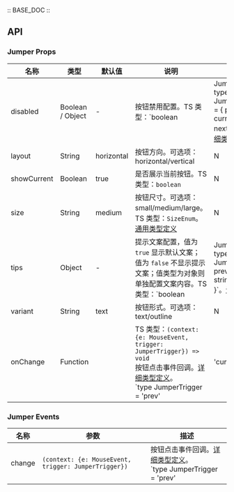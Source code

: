 :: BASE_DOC ::

## API

### Jumper Props

名称 | 类型 | 默认值 | 说明 | 必传
-- | -- | -- | -- | --
disabled | Boolean / Object | - | 按钮禁用配置。TS 类型：`boolean | JumperDisabledConfig` `type JumperDisabledConfig = { prev?: boolean; current?: boolean; next?: boolean; }`。[详细类型定义](https://github.com/Tencent/tdesign-vue/tree/develop/src/jumper/type.ts) | N
layout | String | horizontal | 按钮方向。可选项：horizontal/vertical | N
showCurrent | Boolean | true | 是否展示当前按钮。TS 类型：`boolean` | N
size | String | medium | 按钮尺寸。可选项：small/medium/large。TS 类型：`SizeEnum`。[通用类型定义](https://github.com/Tencent/tdesign-vue/blob/develop/src/common.ts) | N
tips | Object | - | 提示文案配置，值为 `true` 显示默认文案；值为 `false` 不显示提示文案；值类型为对象则单独配置文案内容。TS 类型：`boolean | JumperTipsConfig` `type JumperTipsConfig = { prev?: string; current?: string; next?: string; }`。[详细类型定义](https://github.com/Tencent/tdesign-vue/tree/develop/src/jumper/type.ts) | N
variant | String | text | 按钮形式。可选项：text/outline | N
onChange | Function |  | TS 类型：`(context: {e: MouseEvent, trigger: JumperTrigger}) => void`<br/>按钮点击事件回调。[详细类型定义](https://github.com/Tencent/tdesign-vue/tree/develop/src/jumper/type.ts)。<br/>`type JumperTrigger = 'prev' | 'current' | 'next'`<br/> | N

### Jumper Events

名称 | 参数 | 描述
-- | -- | --
change | `(context: {e: MouseEvent, trigger: JumperTrigger})` | 按钮点击事件回调。[详细类型定义](https://github.com/Tencent/tdesign-vue/tree/develop/src/jumper/type.ts)。<br/>`type JumperTrigger = 'prev' | 'current' | 'next'`<br/>
